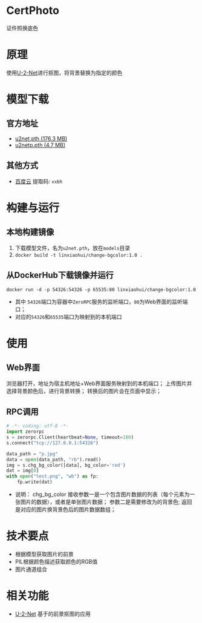# CertPhoto
证件照换底色

# 原理
使用[U-2-Net](https://github.com/NathanUA/U-2-Net)进行抠图，将背景替换为指定的颜色

# 模型下载

## 官方地址
   * [u2net.pth (176.3 MB)](https://drive.google.com/file/d/1ao1ovG1Qtx4b7EoskHXmi2E9rp5CHLcZ/view?usp=sharing)
   * [u2netp.pth (4.7 MB)](https://drive.google.com/file/d/1rbSTGKAE-MTxBYHd-51l2hMOQPT_7EPy/view?usp=sharing)

## 其他方式
   * [百度云](https://pan.baidu.com/s/1kfKINZ1REk4g7tCOZtTSVw) 提取码: `vxbh`

# 构建与运行

## 本地构建镜像
   1. 下载模型文件，名为`u2net.pth`，放在`models`目录
   2. `docker build -t linxiaohui/change-bgcolor:1.0 .`

## 从DockerHub下载镜像并运行
   `docker run -d -p 54326:54326 -p 65535:80 linxiaohui/change-bgcolor:1.0`
   * 其中 `54326`端口为容器中`ZeroRPC`服务的监听端口，`80`为Web界面的监听端口； 
   * 对应的`54326`和`65535`端口为映射到的本机端口
   
# 使用

## Web界面
   浏览器打开，地址为宿主机地址+Web界面服务映射到的本机端口； 
   上传图片并选择背景颜色后，进行背景转换；
   转换后的图片会在页面中显示；

## RPC调用
```python
# -*- coding: utf-8 -*-
import zerorpc
s = zerorpc.Client(heartbeat=None, timeout=180)
s.connect("tcp://127.0.0.1:54326")

data_path = "p.jpg"
data = open(data_path, "rb").read()
img = s.chg_bg_color([data], bg_color='red')
dat = img[0]
with open("test.png", "wb") as fp:
    fp.write(dat)
```
   * 说明： chg_bg_color 接收参数一是一个包含图片数据的列表（每个元素为一张图片的数据），或者是单张图片数据；
   参数二是需要修改为的背景色;
   返回是对应的图片换背景色后的图片数据数组；

# 技术要点
   * 根据模型获取图片的前景
   * PIL根据颜色描述获取颜色的RGB值
   * 图片通道组合
   
# 相关功能
   * [U-2-Net](../U-2-Net) 基于的前景抠图的应用
